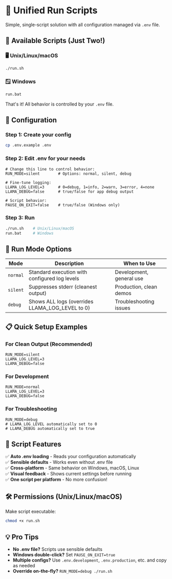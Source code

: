 # 🚀 Unified Run Scripts

Simple, single-script solution with all configuration managed via `.env` file.

## 📁 Available Scripts (Just Two!)

### 🖥️ **Unix/Linux/macOS**
```bash
./run.sh
```

### 🪟 **Windows**  
```bat
run.bat
```

That's it! All behavior is controlled by your `.env` file.

## 🔧 Configuration

### **Step 1: Create your config**
```bash
cp .env.example .env
```

### **Step 2: Edit .env for your needs**
```env
# Change this line to control behavior:
RUN_MODE=silent        # Options: normal, silent, debug

# Fine-tune logging:
LLAMA_LOG_LEVEL=3      # 0=debug, 1=info, 2=warn, 3=error, 4=none  
LLAMA_DEBUG=false      # true/false for app debug output

# Script behavior:
PAUSE_ON_EXIT=false    # true/false (Windows only)
```

### **Step 3: Run**
```bash
./run.sh    # Unix/Linux/macOS
run.bat     # Windows
```

## 🎯 Run Mode Options

| Mode | Description | When to Use |
|------|-------------|-------------|
| `normal` | Standard execution with configured log levels | Development, general use |
| `silent` | Suppresses stderr (cleanest output) | Production, clean demos |
| `debug` | Shows ALL logs (overrides LLAMA_LOG_LEVEL to 0) | Troubleshooting issues |

## 📋 Quick Setup Examples

### **For Clean Output (Recommended)**
```env
RUN_MODE=silent
LLAMA_LOG_LEVEL=3
LLAMA_DEBUG=false
```

### **For Development**
```env
RUN_MODE=normal  
LLAMA_LOG_LEVEL=3
LLAMA_DEBUG=false
```

### **For Troubleshooting**
```env
RUN_MODE=debug
# LLAMA_LOG_LEVEL automatically set to 0
# LLAMA_DEBUG automatically set to true
```

## 🔧 Script Features

✅ **Auto .env loading** - Reads your configuration automatically  
✅ **Sensible defaults** - Works even without .env file  
✅ **Cross-platform** - Same behavior on Windows, macOS, Linux  
✅ **Visual feedback** - Shows current settings before running  
✅ **One script per platform** - No more confusion!

## 🛠️ Permissions (Unix/Linux/macOS)

Make script executable:
```bash
chmod +x run.sh
```

## 💡 Pro Tips

- **No .env file?** Scripts use sensible defaults
- **Windows double-click?** Set `PAUSE_ON_EXIT=true` 
- **Multiple configs?** Use `.env.development`, `.env.production`, etc. and copy as needed
- **Override on-the-fly?** `RUN_MODE=debug ./run.sh`